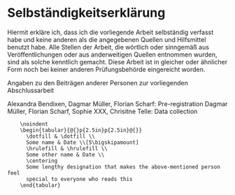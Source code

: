 # Selbständigkeitserklärung 

Hiermit erkläre ich, dass ich die vorliegende Arbeit selbständig verfasst habe und keine anderen als die angegebenen Quellen und Hilfsmittel benutzt habe. Alle Stellen der Arbeit, die wörtlich oder sinngemäß aus Veröffentlichungen oder aus anderweitigen Quellen entnommen wurden, sind als solche kenntlich gemacht. Diese Arbeit ist in gleicher oder ähnlicher Form noch bei keiner anderen Prüfungsbehörde eingereicht worden. 

Angaben zu den Beiträgen anderer Personen zur vorliegenden Abschlussarbeit 

Alexandra Bendixen, Dagmar Müller, Florian Scharf: Pre-registration
Dagmar Müller, Florian Scharf, Sophie XXX, Chrisitne Telle: Data collection


```{=latex}
    \noindent
    \begin{tabular}{@{}p{2.5in}p{2.5in}@{}}
      \dotfill & \dotfill \\
      Some name & Date \\[5\bigskipamount]
      \hrulefill & \hrulefill \\
      Some other name & Date \\
      \centering
      Some lengthy designation that makes the above-mentioned person feel 
      special to everyone who reads this
    \end{tabular}
```